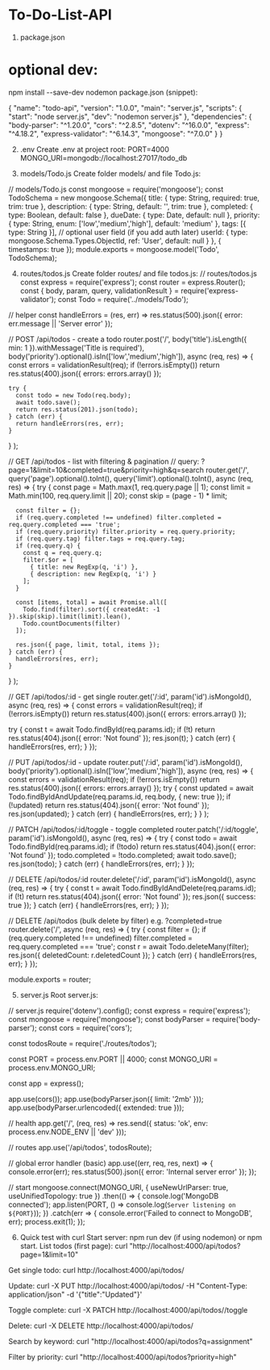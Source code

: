 # To-Do-List-API
1) package.json

# optional dev:
npm install --save-dev nodemon
package.json (snippet):

{
  "name": "todo-api",
  "version": "1.0.0",
  "main": "server.js",
  "scripts": {
    "start": "node server.js",
    "dev": "nodemon server.js"
  },
  "dependencies": {
    "body-parser": "^1.20.0",
    "cors": "^2.8.5",
    "dotenv": "^16.0.0",
    "express": "^4.18.2",
    "express-validator": "^6.14.3",
    "mongoose": "^7.0.0"
  }
}

2) .env
Create .env at project root:
PORT=4000
MONGO_URI=mongodb://localhost:27017/todo_db

3) models/Todo.js
Create folder models/ and file Todo.js:

// models/Todo.js
const mongoose = require('mongoose');
const TodoSchema = new mongoose.Schema({
  title: { type: String, required: true, trim: true },
  description: { type: String, default: '', trim: true },
  completed: { type: Boolean, default: false },
  dueDate: { type: Date, default: null },
  priority: { type: String, enum: ['low','medium','high'], default: 'medium' },
  tags: [{ type: String }],
  // optional user field (if you add auth later)
  userId: { type: mongoose.Schema.Types.ObjectId, ref: 'User', default: null }
}, { timestamps: true });
module.exports = mongoose.model('Todo', TodoSchema);

4) routes/todos.js
Create folder routes/ and file todos.js:
// routes/todos.js
const express = require('express');
const router = express.Router();
const { body, param, query, validationResult } = require('express-validator');
const Todo = require('../models/Todo');

// helper
const handleErrors = (res, err) => res.status(500).json({ error: err.message || 'Server error' });

// POST /api/todos  - create a todo
router.post('/',
  body('title').isLength({ min: 1 }).withMessage('Title is required'),
  body('priority').optional().isIn(['low','medium','high']),
  async (req, res) => {
    const errors = validationResult(req);
    if (!errors.isEmpty()) return res.status(400).json({ errors: errors.array() });

    try {
      const todo = new Todo(req.body);
      await todo.save();
      return res.status(201).json(todo);
    } catch (err) {
      return handleErrors(res, err);
    }
  }
);

// GET /api/todos - list with filtering & pagination
// query: ?page=1&limit=10&completed=true&priority=high&q=search
router.get('/',
  query('page').optional().toInt(),
  query('limit').optional().toInt(),
  async (req, res) => {
    try {
      const page = Math.max(1, req.query.page || 1);
      const limit = Math.min(100, req.query.limit || 20);
      const skip = (page - 1) * limit;

      const filter = {};
      if (req.query.completed !== undefined) filter.completed = req.query.completed === 'true';
      if (req.query.priority) filter.priority = req.query.priority;
      if (req.query.tag) filter.tags = req.query.tag;
      if (req.query.q) {
        const q = req.query.q;
        filter.$or = [
          { title: new RegExp(q, 'i') },
          { description: new RegExp(q, 'i') }
        ];
      }

      const [items, total] = await Promise.all([
        Todo.find(filter).sort({ createdAt: -1 }).skip(skip).limit(limit).lean(),
        Todo.countDocuments(filter)
      ]);

      res.json({ page, limit, total, items });
    } catch (err) {
      handleErrors(res, err);
    }
  }
);

// GET /api/todos/:id - get single
router.get('/:id', param('id').isMongoId(), async (req, res) => {
  const errors = validationResult(req);
  if (!errors.isEmpty()) return res.status(400).json({ errors: errors.array() });

  try {
    const t = await Todo.findById(req.params.id);
    if (!t) return res.status(404).json({ error: 'Not found' });
    res.json(t);
  } catch (err) { handleErrors(res, err); }
});

// PUT /api/todos/:id - update
router.put('/:id',
  param('id').isMongoId(),
  body('priority').optional().isIn(['low','medium','high']),
  async (req, res) => {
    const errors = validationResult(req);
    if (!errors.isEmpty()) return res.status(400).json({ errors: errors.array() });
    try {
      const updated = await Todo.findByIdAndUpdate(req.params.id, req.body, { new: true });
      if (!updated) return res.status(404).json({ error: 'Not found' });
      res.json(updated);
    } catch (err) { handleErrors(res, err); }
  }
);

// PATCH /api/todos/:id/toggle - toggle completed
router.patch('/:id/toggle', param('id').isMongoId(), async (req, res) => {
  try {
    const todo = await Todo.findById(req.params.id);
    if (!todo) return res.status(404).json({ error: 'Not found' });
    todo.completed = !todo.completed;
    await todo.save();
    res.json(todo);
  } catch (err) { handleErrors(res, err); }
});

// DELETE /api/todos/:id
router.delete('/:id', param('id').isMongoId(), async (req, res) => {
  try {
    const t = await Todo.findByIdAndDelete(req.params.id);
    if (!t) return res.status(404).json({ error: 'Not found' });
    res.json({ success: true });
  } catch (err) { handleErrors(res, err); }
});

// DELETE /api/todos  (bulk delete by filter) e.g. ?completed=true
router.delete('/', async (req, res) => {
  try {
    const filter = {};
    if (req.query.completed !== undefined) filter.completed = req.query.completed === 'true';
    const r = await Todo.deleteMany(filter);
    res.json({ deletedCount: r.deletedCount });
  } catch (err) { handleErrors(res, err); }
});

module.exports = router;

5) server.js
Root server.js:

// server.js
require('dotenv').config();
const express = require('express');
const mongoose = require('mongoose');
const bodyParser = require('body-parser');
const cors = require('cors');

const todosRoute = require('./routes/todos');

const PORT = process.env.PORT || 4000;
const MONGO_URI = process.env.MONGO_URI;

const app = express();

app.use(cors());
app.use(bodyParser.json({ limit: '2mb' }));
app.use(bodyParser.urlencoded({ extended: true }));

// health
app.get('/', (req, res) => res.send({ status: 'ok', env: process.env.NODE_ENV || 'dev' }));

// routes
app.use('/api/todos', todosRoute);

// global error handler (basic)
app.use((err, req, res, next) => {
  console.error(err);
  res.status(500).json({ error: 'Internal server error' });
});

// start
mongoose.connect(MONGO_URI, { useNewUrlParser: true, useUnifiedTopology: true })
  .then(() => {
    console.log('MongoDB connected');
    app.listen(PORT, () => console.log(`Server listening on ${PORT}`));
  })
  .catch(err => {
    console.error('Failed to connect to MongoDB', err);
    process.exit(1);
  });

6) Quick test with curl
Start server: npm run dev (if using nodemon) or npm start.
List todos (first page):
curl "http://localhost:4000/api/todos?page=1&limit=10"


Get single todo:
curl http://localhost:4000/api/todos/<id>


Update:
curl -X PUT http://localhost:4000/api/todos/<id> -H "Content-Type: application/json" -d '{"title":"Updated"}'


Toggle complete:
curl -X PATCH http://localhost:4000/api/todos/<id>/toggle


Delete:
curl -X DELETE http://localhost:4000/api/todos/<id>


Search by keyword:
curl "http://localhost:4000/api/todos?q=assignment"


Filter by priority:
curl "http://localhost:4000/api/todos?priority=high"
